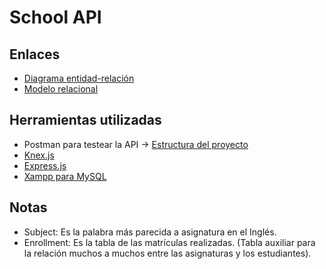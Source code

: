 # School API

## Enlaces
- [Diagrama entidad-relación](https://drive.google.com/file/d/122VWwnHhJ1X_sF0oA_bxBeN865289Hhu/view?usp=sharing)
- [Modelo relacional](https://drive.google.com/file/d/18nPafDIl27PCXknX4Lau80ptZiXb9xuS/view?usp=sharing)

## Herramientas utilizadas
- Postman para testear la API -> [Estructura del proyecto](https://drive.google.com/file/d/17m7o_YzlqGrIURm7xNHNAwm17eg05JWa/view?usp=sharing)
- [Knex.js](https://knexjs.org)
- [Express.js](https://expressjs.com/es)
- [Xampp para MySQL](https://www.apachefriends.org/es/index.html)

## Notas

- Subject: Es la palabra más parecida a asignatura en el Inglés.
- Enrollment: Es la tabla de las matrículas realizadas. (Tabla auxiliar para la relación muchos a muchos entre las asignaturas y los estudiantes).
